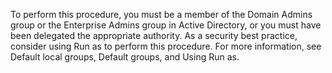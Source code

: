 <Token xmlns:xlink="http://www.w3.org/1999/xlink">To perform this procedure, you must be a member of the Domain Admins group or the Enterprise Admins group in Active Directory, or you must have been delegated the appropriate authority. As a security best practice, consider using Run as to perform this procedure. For more information, see <link xlink:href="f6e01e51-14ea-48f4-97fc-5288a9a4a9b1" xmlns:xlink="http://www.w3.org/1999/xlink" xmlns="http://ddue.schemas.microsoft.com/authoring/2003/5">Default local groups</link>, <link xlink:href="1631acad-ef34-4f77-9c2e-94a62f8846cf" xmlns:xlink="http://www.w3.org/1999/xlink" xmlns="http://ddue.schemas.microsoft.com/authoring/2003/5">Default groups</link>, and <link xlink:href="8782f8ab-9538-4111-8a68-7bfd130c21c0" xmlns:xlink="http://www.w3.org/1999/xlink" xmlns="http://ddue.schemas.microsoft.com/authoring/2003/5">Using Run as</link>.</Token>